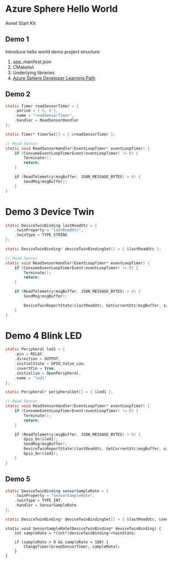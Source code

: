 # Azure Sphere Hello World

Avnet Start Kit

## Demo 1 

Introduce hello world demo project structure

1. app_manifest.json
2. CMakelist
3. Underlying libraries
4. [Azure Sphere Developer Learning Path](http://aka.ms/azure-sphere-developer-learning-path)

## Demo 2

```c
static Timer readSensorTimer = {
	.period = { 5, 0 },
	.name = "readSensorTimer",
	.handler = ReadSensorHandler
};
```

```c
static Timer* timerSet[] = { &readSensorTimer };
```

```c
// Read Sensor
static void ReadSensorHandler(EventLoopTimer* eventLoopTimer) {
	if (ConsumeEventLoopTimerEvent(eventLoopTimer) != 0) {
		Terminate();
		return;
	}

	if (ReadTelemetry(msgBuffer, JSON_MESSAGE_BYTES) > 0) {
		SendMsg(msgBuffer);
	}
}
```

# Demo 3 Device Twin

```c
static DeviceTwinBinding lastReadUtc = {
	.twinProperty = "lastReadUtc",
	.twinType = TYPE_STRING
};
```

```c
static DeviceTwinBinding* deviceTwinBindingSet[] = { &lastReadUtc };
```

```c
// Read Sensor
static void ReadSensorHandler(EventLoopTimer* eventLoopTimer) {
	if (ConsumeEventLoopTimerEvent(eventLoopTimer) != 0) {
		Terminate();
		return;
	}

	if (ReadTelemetry(msgBuffer, JSON_MESSAGE_BYTES) > 0) {
		SendMsg(msgBuffer);

		DeviceTwinReportState(&lastReadUtc, GetCurrentUtc(msgBuffer, sizeof(msgBuffer)));
	}
}
```

# Demo 4 Blink LED

```c
static Peripheral led1 = {
	.pin = RELAY, 
	.direction = OUTPUT, 
	.initialState = GPIO_Value_Low, 
	.invertPin = true,
	.initialise = OpenPeripheral, 
	.name = "led1"
};
```

```c
static Peripheral* peripheralSet[] = { &led1 };
```

```c
// Read Sensor
static void ReadSensorHandler(EventLoopTimer* eventLoopTimer) {
	if (ConsumeEventLoopTimerEvent(eventLoopTimer) != 0) {
		Terminate();
		return;
	}

	if (ReadTelemetry(msgBuffer, JSON_MESSAGE_BYTES) > 0) {
		Gpio_On(&led1);
		SendMsg(msgBuffer);
		DeviceTwinReportState(&lastReadUtc, GetCurrentUtc(msgBuffer, sizeof(msgBuffer)));
		Gpio_On(&led1);
	}
}
```

## Demo 5

```c
static DeviceTwinBinding sensorSampleRate = { 
	.twinProperty = "SensorSampleRate", 
	.twinType = TYPE_INT, 
	.handler = SensorSampleRate 
};
```

```c
static DeviceTwinBinding* deviceTwinBindingSet[] = { &lastReadUtc, &sensorSampleRate };
```

```
static void SensorSampleRate(DeviceTwinBinding* deviceTwinBinding) {
	int sampleRate = *(int*)deviceTwinBinding->twinState;

	if (sampleRate > 0 && sampleRate < 100) {
		ChangeTimer(&readSensorTimer, sampleRate);
	}
}
```


